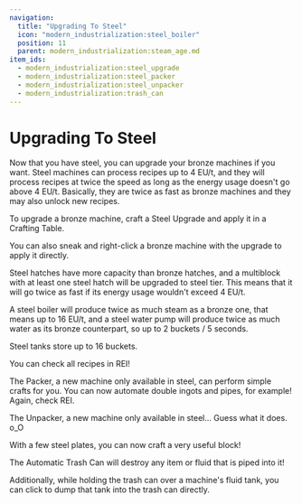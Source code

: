 ```yaml
---
navigation:
  title: "Upgrading To Steel"
  icon: "modern_industrialization:steel_boiler"
  position: 11
  parent: modern_industrialization:steam_age.md
item_ids:
  - modern_industrialization:steel_upgrade
  - modern_industrialization:steel_packer
  - modern_industrialization:steel_unpacker
  - modern_industrialization:trash_can
---
```


# Upgrading To Steel

Now that you have steel, you can upgrade your bronze machines if you want. Steel machines can process recipes up to 4 EU/t, and they will process recipes at twice the speed as long as the energy usage doesn't go above 4 EU/t. Basically, they are twice as fast as bronze machines and they may also unlock new recipes.

To upgrade a bronze machine, craft a Steel Upgrade and apply it in a Crafting Table.

You can also sneak and right-click a bronze machine with the upgrade to apply it directly.

<Recipe id="modern_industrialization:steam_age/steel/steel_upgrade_asbl" />

Steel hatches have more capacity than bronze hatches, and a multiblock with at least one steel hatch will be upgraded to steel tier. This means that it will go twice as fast if its energy usage wouldn't exceed 4 EU/t.

A steel boiler will produce twice as much steam as a bronze one, that means up to 16 EU/t, and a steel water pump will produce twice as much water as its bronze counterpart, so up to 2 buckets / 5 seconds.

Steel tanks store up to 16 buckets.

You can check all recipes in REI!

The Packer, a new machine only available in steel, can perform simple crafts for you. You can now automate double ingots and pipes, for example! Again, check REI.

<Recipe id="modern_industrialization:steam_age/steel/packer_asbl" />

The Unpacker, a new machine only available in steel... Guess what it does. o_O

<Recipe id="modern_industrialization:steam_age/steel/unpacker_asbl" />

With a few steel plates, you can now craft a very useful block!

The Automatic Trash Can will destroy any item or fluid that is piped into it!

<Recipe id="modern_industrialization:trash_can" />

Additionally, while holding the trash can over a machine's fluid tank, you can click to dump that tank into the trash can directly.

